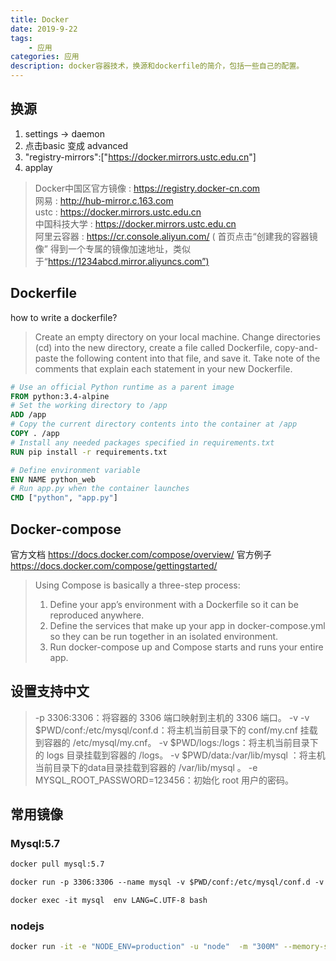 ```yaml
---
title: Docker
date: 2019-9-22
tags: 
    - 应用
categories: 应用
description: docker容器技术，换源和dockerfile的简介，包括一些自己的配置。
---
```


## 换源

1. settings -> daemon
2. 点击basic 变成 advanced
3. "registry-mirrors":["<https://docker.mirrors.ustc.edu.cn>"]
4. applay

> Docker中国区官方镜像 : <https://registry.docker-cn.com> \
> 网易 : <http://hub-mirror.c.163.com> \
> ustc : <https://docker.mirrors.ustc.edu.cn> \
> 中国科技大学 : <https://docker.mirrors.ustc.edu.cn> \
> 阿里云容器 : <https://cr.console.aliyun.com/>
( 首页点击“创建我的容器镜像”  得到一个专属的镜像加速地址，类似于“<https://1234abcd.mirror.aliyuncs.com”)>

## Dockerfile

how to write a dockerfile?
> Create an empty directory on your local machine.
> Change directories (cd) into the new directory,
> create a file called Dockerfile,
> copy-and-paste the following content into that file, and save it.
> Take note of the comments that explain each statement in your new Dockerfile.

```dockerfile
# Use an official Python runtime as a parent image
FROM python:3.4-alpine
# Set the working directory to /app
ADD /app
# Copy the current directory contents into the container at /app
COPY . /app
# Install any needed packages specified in requirements.txt
RUN pip install -r requirements.txt

# Define environment variable
ENV NAME python_web
# Run app.py when the container launches
CMD ["python", "app.py"]
```

## Docker-compose

官方文档 <https://docs.docker.com/compose/overview/>
官方例子 <https://docs.docker.com/compose/gettingstarted/>

> Using Compose is basically a three-step process:
>
> 1. Define your app’s environment with a Dockerfile so it can be reproduced anywhere.
> 2. Define the services that make up your app in docker-compose.yml so they can be run together in an isolated environment.
> 3. Run docker-compose up and Compose starts and runs your entire app.

## 设置支持中文

> -p 3306:3306：将容器的 3306 端口映射到主机的 3306 端口。
> -v -v $PWD/conf:/etc/mysql/conf.d：将主机当前目录下的 conf/my.cnf 挂载到容器的 /etc/mysql/my.cnf。
> -v $PWD/logs:/logs：将主机当前目录下的 logs 目录挂载到容器的 /logs。
> -v $PWD/data:/var/lib/mysql ：将主机当前目录下的data目录挂载到容器的 /var/lib/mysql 。
> -e MYSQL_ROOT_PASSWORD=123456：初始化 root 用户的密码。

## 常用镜像

### Mysql:5.7

```markdown
docker pull mysql:5.7

docker run -p 3306:3306 --name mysql -v $PWD/conf:/etc/mysql/conf.d -v $PWD/logs:/logs -v $PWD/data:/var/lib/mysql -e MYSQL_ROOT_PASSWORD=19980504 --restart=always -d mysql:5.7

docker exec -it mysql  env LANG=C.UTF-8 bash
```

### nodejs

```bash
docker run -it -e "NODE_ENV=production" -u "node"  -m "300M" --memory-swap "1G" -w "/home/node/app" -v D:\coding\web\nodejs:/home/node/app --name "node" -d node
```
